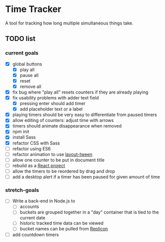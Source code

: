 # Time Tracker

A tool for tracking how long multiple simultaneous things take.

## TODO list

### current goals
* [x] global buttons
	* [x] play all
	* [x] pause all
	* [x] reset
	* [x] remove all
* [x] fix bug where "play all" resets counters if they are already playing
* [x] fix usability problems with adder text field 
	* [x] pressing enter should add timer
	* [x] add placeholder text or a label
* [x] playing timers should be very easy to differentiate from paused timers
* [x] allow editing of counters: adjust time with arrows
* [x] timers should animate disappearance when removed
* [x] npm init
* [x] install Sass
* [x] refactor CSS with Sass
* [ ] refactor using ES6
* [ ] refactor animation to use [layout-tween](https://www.npmjs.com/package/layout-tween)
* [ ] allow one counter to be put in document title
* [ ] rebuild as a [React project](https://github.com/mitchellDunaway/time-tracker)
* [ ] allow the timers to be reordered by drag and drop
* [ ] add a desktop alert if a timer has been paused for given amount of time

### stretch-goals
* [ ] Write a back-end in Node.js to
	* [ ] accounts
	* [ ] buckets are grouped together in a "day" container that is tied to the current date
	* [ ] historic tracked time data can be viewed
	* [ ] bucket names can be pulled from [Replicon](https://www.replicon.com/help-center/developers/)
* [ ] add countdown timers